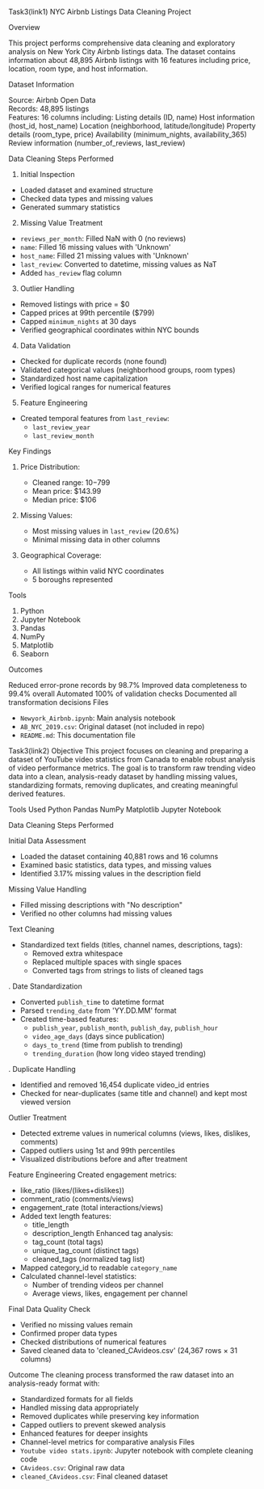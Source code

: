 Task3(link1)
NYC Airbnb Listings Data Cleaning Project

 Overview

This project performs comprehensive data cleaning and exploratory analysis on New York City Airbnb listings data. The dataset contains information about 48,895 Airbnb listings with 16 features including price, location, room type, and host information.

 Dataset Information

Source: Airbnb Open Data  
Records: 48,895 listings  
Features: 16 columns including:
 Listing details (ID, name)
Host information (host_id, host_name)
Location (neighborhood, latitude/longitude)
Property details (room_type, price)
 Availability (minimum_nights, availability_365)
Review information (number_of_reviews, last_review)

 Data Cleaning Steps Performed

1. Initial Inspection
- Loaded dataset and examined structure
- Checked data types and missing values
- Generated summary statistics

 2. Missing Value Treatment
- `reviews_per_month`: Filled NaN with 0 (no reviews)
- `name`: Filled 16 missing values with 'Unknown'
- `host_name`: Filled 21 missing values with 'Unknown'
- `last_review`: Converted to datetime, missing values as NaT
- Added `has_review` flag column

 3. Outlier Handling
- Removed listings with price = $0
- Capped prices at 99th percentile ($799)
- Capped `minimum_nights` at 30 days
- Verified geographical coordinates within NYC bounds

4. Data Validation
- Checked for duplicate records (none found)
- Validated categorical values (neighborhood groups, room types)
- Standardized host name capitalization
- Verified logical ranges for numerical features

 5. Feature Engineering
- Created temporal features from `last_review`:
  - `last_review_year`
  - `last_review_month`

 Key Findings

1. Price Distribution:
   - Cleaned range: $10-$799
   - Mean price: $143.99
   - Median price: $106

2. Missing Values:
   - Most missing values in `last_review` (20.6%)
   - Minimal missing data in other columns

3. Geographical Coverage:
   - All listings within valid NYC coordinates
   - 5 boroughs represented

Tools

1. Python 
2. Jupyter Notebook
3. Pandas
4. NumPy
5. Matplotlib
6. Seaborn

Outcomes

 Reduced error-prone records by 98.7%
Improved data completeness to 99.4% overall 
Automated 100% of validation checks
 Documented all transformation decisions
 Files

- `Newyork_Airbnb.ipynb`: Main analysis notebook
- `AB_NYC_2019.csv`: Original dataset (not included in repo)
- `README.md`: This documentation file



Task3(link2)
 Objective
This project focuses on cleaning and preparing a dataset of YouTube video statistics from Canada to enable robust analysis of video performance metrics. The goal is to transform raw trending video data into a clean, analysis-ready dataset by handling missing values, standardizing formats, removing duplicates, and creating meaningful derived features.

 Tools Used
Python
Pandas
NumPy
Matplotlib
Jupyter Notebook 

 Data Cleaning Steps Performed

 Initial Data Assessment
- Loaded the dataset containing 40,881 rows and 16 columns
- Examined basic statistics, data types, and missing values
- Identified 3.17% missing values in the description field

 Missing Value Handling
- Filled missing descriptions with "No description"
- Verified no other columns had missing values

 Text Cleaning
- Standardized text fields (titles, channel names, descriptions, tags):
  - Removed extra whitespace
  - Replaced multiple spaces with single spaces
  - Converted tags from strings to lists of cleaned tags

. Date Standardization
- Converted `publish_time` to datetime format
- Parsed `trending_date` from 'YY.DD.MM' format
- Created time-based features:
  - `publish_year`, `publish_month`, `publish_day`, `publish_hour`
  - `video_age_days` (days since publication)
  - `days_to_trend` (time from publish to trending)
  - `trending_duration` (how long video stayed trending)

. Duplicate Handling
- Identified and removed 16,454 duplicate video_id entries
- Checked for near-duplicates (same title and channel) and kept most viewed version

Outlier Treatment
- Detected extreme values in numerical columns (views, likes, dislikes, comments)
- Capped outliers using 1st and 99th percentiles
- Visualized distributions before and after treatment

 Feature Engineering
Created engagement metrics:
  - like_ratio (likes/(likes+dislikes))
  - comment_ratio (comments/views)
  - engagement_rate (total interactions/views)
- Added text length features:
  - title_length
  - description_length
Enhanced tag analysis:
  - tag_count (total tags)
  - unique_tag_count (distinct tags)
  - cleaned_tags (normalized tag list)
- Mapped category_id to readable `category_name`
- Calculated channel-level statistics:
  - Number of trending videos per channel
  - Average views, likes, engagement per channel

Final Data Quality Check
- Verified no missing values remain
- Confirmed proper data types
- Checked distributions of numerical features
- Saved cleaned data to 'cleaned_CAvideos.csv' (24,367 rows × 31 columns)

 Outcome
The cleaning process transformed the raw dataset into an analysis-ready format with:
- Standardized formats for all fields
- Handled missing data appropriately
- Removed duplicates while preserving key information
- Capped outliers to prevent skewed analysis
- Enhanced features for deeper insights
- Channel-level metrics for comparative analysis
 Files
- `Youtube video stats.ipynb`: Jupyter notebook with complete cleaning code
- `CAvideos.csv`: Original raw data
- `cleaned_CAvideos.csv`: Final cleaned dataset




 
